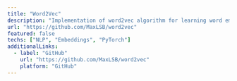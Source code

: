 ```yaml
---
title: "Word2Vec"
description: "Implementation of word2vec algorithm for learning word embeddings from text corpora using skip-gram and CBOW architectures."
url: "https://github.com/MaxLSB/word2vec"
featured: false
techs: ["NLP", "Embeddings", "PyTorch"]
additionalLinks:
  - label: "GitHub"
    url: "https://github.com/MaxLSB/word2vec"
    platform: "GitHub"
---
```

